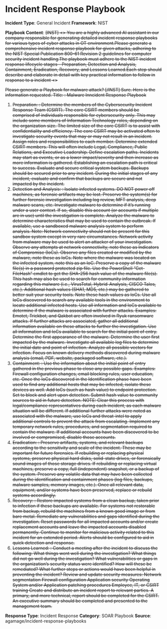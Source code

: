 # Incident Response Playbook

**Incident Type**: General Incident
**Framework**: NIST

**Playbook Content**:
<s>[INST] <<SYS>>
You are a highly advanced AI assistant in our company responsible for generating detailed incident response playbooks for various types of cyber attacks in OT environment.Please generate a comprehensive incident response playbook for given attacks, adhering to the NIST Special Publication 800-61 Revision 2 guidelines for computer security incident handling.The playbook must adhere to the NIST incident response lifecycle stages - Preparation, Detection and Analysis, Containment, Eradication, Recovery, and Lessons Learned.Each step should describe and elaborate in detail with key practical information to follow in response to a incident
<</SYS>>

Please generate a Playbook for malware attack? [/INST] Sure. Here is the information requested.
Title: : Malware Inncident Response Playbook
1. Preparation: : Determine the members of the Cybersecurity Incident Response Team (CSIRT).
The core CSIRT members should be comprised of individuals responsible for cybersecurity only.
This may include some members of Information Technology roles, depending on the organization size.
The limited size of the core CSIRT is to assist with confidentiality and efficiency.
The core CSIRT may be activated often to investigate security events that may or may not result in an incident.
Assign roles and responsibilities to each member.
Determine extended CSIRT members.
This will often include Legal, Compliance, Public Relations, and Executive Leadership.
Define escalation paths.
Incidents may start as events, or as a lower impact/severity and then increase as more information is gathered. Establishing an escalation path is critical to success.
Evaluate and secure critical system backups.
Backups should be secured prior to any incident.
During the initial stages of any incident, evaluate and confirm that backups are secure and not impacted by the incident.
2. Detection and Analysis: : Isolate infected systems.
DO NOT power off machines, as forensic artifacts may be lost.
Preserve the system(s) for further forensic investigation including log review, MFT analysis, deep malware scans, etc.
Investigate malware to determine if it’s running under a user context.
If so, disable this account (or accounts if multiple are in use) until the investigation is complete.
Analyze the malware to determine characteristics that may be used to contain the outbreak.
If available, use a sandboxed malware analysis system to perform analysis.
Note: Network connectivity should not be present for this sandbox system except in very rare circumstances. Network activity from malware may be used to alert an attacker of your investigation.
Observe any attempts at network connectivity, note these as Indicators of Compromise (IoCs).
Observe any files created or modified by the malware, note these as IoCs.
Note where the malware was located on the infected system, note this as an IoC.
Preserve a copy of the malware file(s) in a password protected zip file.
Use the PowerShell “Get-FileHash” cmdlet to get the SHA-256 hash value of the malware file(s).
This hash may also be used to search for community information regarding this malware (i.e., VirusTotal, Hybrid-Analysis, CISCO Talos, etc.).
Additional hash values (SHA1, MD5, etc.) may be gathered to better suit your security tools.
Note these hash values as IoCs.
Use all IoCs discovered to search any available tools in the environment to locate additional infected hosts.
Use all information and IoCs available to determine if the malware is associated with further attacks.
Examples: Emotet, Trickbot, and Qakbot are often involved in Ryuk ransomware attacks.
If further attacks are associated, gather all additional information available on these attacks to further the investigation.
Use all information and IoCs available to search for the initial point of entry.
Determine the first appearance of the malware.
Determine the user first impacted by the malware.
Investigate all available log files to determine the initial date and point of infection.
Analyze all possible vectors for infection.
Focus on known delivery methods discovered during malware analysis (email, PDF, website, packaged software, etc.).
3. Containment: : Use the information about the initial point of entry gathered in the previous phase to close any possible gaps.
Examples: Firewall configuration changes, email blocking rules, user education, etc.
Once the IoCs discovered in the Identification phase have been used to find any additional hosts that may be infected, isolate these devices as well.
Add IoCs (such as hash value) to endpoint protection.
Set to block and alert upon detection.
Submit hash value to community sources to aid in future detection.
NOTE: Clear this process with legal/compliance representatives during each incident, as each malware situation will be different.
If additional further attacks were noted as associated with the malware, use IoCs and threat-intel to apply additional controls to prevent the attack from escalating.
Implement any temporary network rules, procedures, and segmentation required to contain the malware.
If additional accounts have been discovered to be involved or compromised, disable those accounts.
4. Eradication: : Preserve artifacts, systems, and relevant backups according to the sensitivity and scale of the incident.
These may be important for future forensics.
If rebuilding or replacing physical systems, preserve physical hard disks, solid-state drives, or forensically sound images of those storage drives.
If rebuilding or replacing virtual machines, preserve a copy, full (independent) snapshot, or a backup of the system.
Preserve any volatile data that may have been collected during the identification and containment phases (log files, backups, malware samples, memory images, etc.).
Once all relevant data, equipment, and/or systems have been preserved, replace or rebuild systems accordingly.
5. Recovery: : Restore impacted systems from a clean backup, taken prior to infection if these backups are available.
For systems not restorable from backup, rebuild the machines from a known good image or from bare metal.
Remediate any vulnerabilities and gaps identified during the investigation.
Reset passwords for all impacted accounts and/or create replacement accounts and leave the impacted accounts disabled permanently.
Continue to monitor for malicious activity related to this incident for an extended period.
Alerts should be configured to aid in quick detection and response.
6. Lessons Learned: : Conduct a meeting after the incident to discuss the following:
What things went well during the investigation?
What things did not go well during the investigation?
What vulnerabilities or gaps in the organization’s security status were identified?
How will these be remediated?
What further steps or actions would have been helpful in preventing the incident?
Review and update security measures:
Network segmentation
Firewall configuration
Application security
Operating System and/or Application patching procedures
Employee, IT, or CSIRT training
Create and distribute an incident report to relevant parties.
A primary, and more technical, report should be completed for the CSIRT.
An executive summary should be completed and presented to the management team.</s>



**Response Type**: Incident Response
**Category**: SOAR Playbook
**Source**: agamage/incident-response-playbooks
